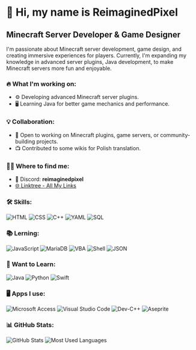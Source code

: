 # 👋 Hi, my name is ReimaginedPixel

## Minecraft Server Developer & Game Designer

I'm passionate about Minecraft server development, game design, and creating immersive experiences for players. Currently, I'm expanding my knowledge in advanced server plugins, Java development, to make Minecraft servers more fun and enjoyable.

### 🔥 What I'm working on:
- ⚙️ Developing advanced Minecraft server plugins.
- 🖥️ Learning Java for better game mechanics and performance.

### 💡 Collaboration:
- 💬 Open to working on Minecraft plugins, game servers, or community-building projects.
- 📺 Contributed to some wikis for Polish translation.

### 👯️‍♂️ Where to find me:
- 💬 Discord: **reimaginedpixel**
- [🌐 Linktree - All My Links](https://linktr.ee/ReimaginedPixel)

### 🛠 Skills:
![HTML](https://img.shields.io/badge/-HTML-orange?style=flat-square&logo=html5) ![CSS](https://img.shields.io/badge/-CSS-blue?style=flat-square&logo=css3) ![C++](https://img.shields.io/badge/-C++-blue?style=flat-square&logo=cplusplus)  ![YAML](https://img.shields.io/badge/-YAML-64B5F6?style=flat-square&logo=yaml) ![SQL](https://img.shields.io/badge/-SQL-lightgray?style=flat-square&logo=mysql)

### 📚 Lerning:
![JavaScript](https://img.shields.io/badge/-JavaScript-yellow?style=flat-square&logo=javascript) ![MariaDB](https://img.shields.io/badge/-MariaDB-003545?style=flat-square&logo=mariadb&logoColor=white) ![VBA](https://img.shields.io/badge/-VBA-purple?style=flat-square&logo=microsoft-office) ![Shell](https://img.shields.io/badge/-Shell-black?style=flat-square&logo=gnu-bash) ![JSON](https://img.shields.io/badge/-JSON-000?style=flat-square&logo=json)

### 🎯 Want to Learn:
![Java](https://img.shields.io/badge/-Java-red?style=flat-square&logo=java)
![Python](https://img.shields.io/badge/-Python-3776AB?style=flat-square&logo=python&logoColor=white)
![Swift](https://img.shields.io/badge/-Swift-FA7343?style=flat-square&logo=swift)

### 🖥️ Apps I use:
![Microsoft Access](https://img.shields.io/badge/Microsoft_Access-A4373A?style=for-the-badge&logo=microsoft-access&logoColor=white)
![Visual Studio Code](https://img.shields.io/badge/Visual%20Studio%20Code-0078d7.svg?style=for-the-badge&logo=visual-studio-code&logoColor=white)
![Dev-C++](https://img.shields.io/badge/Dev--C++-blue.svg?style=for-the-badge&logo=c%2B%2B&logoColor=white)
![Aseprite](https://img.shields.io/badge/Aseprite-FFFFFF?style=for-the-badge&logo=Aseprite&logoColor=#7D929E)

### 📊 GitHub Stats:
![GitHub Stats](https://github-readme-stats.vercel.app/api?username=ReimaginedPixel&show_icons=true&theme=tokyonight) ![Most Used Languages](https://github-readme-stats.vercel.app/api/top-langs/?username=ReimaginedPixel&layout=compact&theme=tokyonight)

